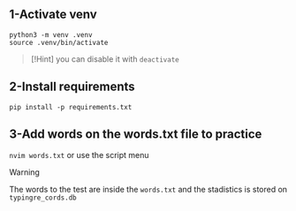 ## 1-Activate venv 

```shell
python3 -m venv .venv
source .venv/bin/activate
```
>[!Hint]
>you can disable it with `deactivate`


## 2-Install requirements

```shell
pip install -p requirements.txt
```

## 3-Add words on the words.txt file to practice

`nvim words.txt` or use the script menu

>[!Warning] 
>The words to the test are inside the `words.txt` and the stadistics is stored on `typingre_cords.db`

